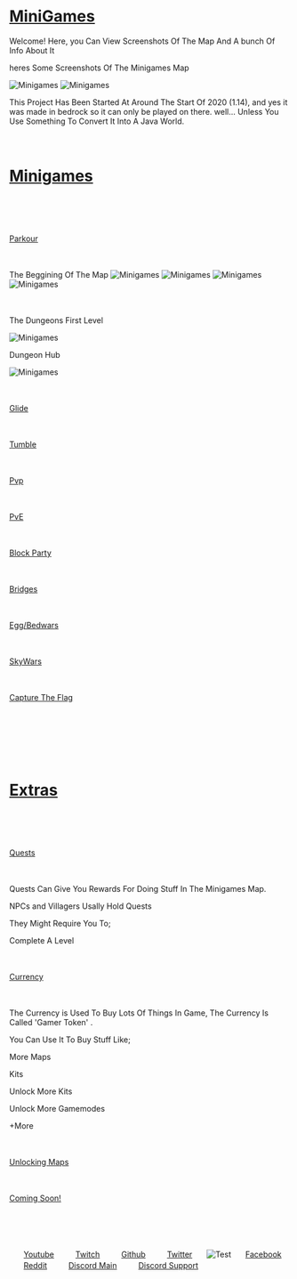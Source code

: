 <h1 style="text-decoration:underline;">MiniGames</h1>
<p>Welcome! Here, you Can View Screenshots Of The Map And A bunch Of Info About It</p>

<p>heres Some Screenshots Of The Minigames Map</p>

<img src="Minigames.PNG" alt="Minigames">
<img src="Minigames2.PNG" alt="Minigames">
<p>This Project Has Been Started At Around The Start Of 2020 (1.14), and yes it was made in bedrock so it can only be played on there.
well... Unless You Use Something To Convert It Into A Java World.</p>

<p>ㅤ</p>

<h1 style="text-decoration:underline;">Minigames</h1>

<p>ㅤ</p>
<p>ㅤ</p>

<p style="text-decoration:underline;">Parkour</p>
<p>ㅤ</p>
<p>The Beggining Of The Map
<img src="Minigames Parkour1.PNG" alt="Minigames">
<img src="MiniGames Parkour2.PNG" alt="Minigames">
<img src="Minigames Parkour3.PNG" alt="Minigames">
<img src="Minigames Parkour4.PNG" alt="Minigames">
<p>ㅤ</p>
<p>The Dungeons First Level</p>
<img src="Minigames Parkour Dungeon1.PNG" alt="Minigames">
<p>Dungeon Hub</p>
<img src="Minigames Parkour Dungeon2.PNG" alt="Minigames">

<p>ㅤ</p>

<p style="text-decoration:underline;">Glide</p>
<p>ㅤ</p>
<p style="text-decoration:underline;">Tumble</p>
<p>ㅤ</p>
<p style="text-decoration:underline;">Pvp</p>
<p>ㅤ</p>
<p style="text-decoration:underline;">PvE</p>
<p>ㅤ</p>
<p style="text-decoration:underline;">Block Party</p>
<p>ㅤ</p>
<p style="text-decoration:underline;">Bridges</p>
<p>ㅤ</p>
<p style="text-decoration:underline;">Egg/Bedwars</p>
<p>ㅤ</p>
<p style="text-decoration:underline;">SkyWars</p>
<p>ㅤ</p>
<p style="text-decoration:underline;">Capture The Flag</p>

<p>ㅤ</p>
<p>ㅤ</p>
<p>ㅤ</p>

<h1 style="text-decoration:underline;">Extras</h1>

<p>ㅤ</p>
<p>ㅤ</p>

<p style="text-decoration:underline;">Quests</p>
<p>ㅤ</p>
<p>Quests Can Give You Rewards For Doing Stuff In The Minigames Map.</p>
<p>NPCs and Villagers Usally Hold Quests</p>
<p>They Might Require You To;</p>
<p>Complete A Level</p>
<p></p>
<p></p>
<p></p>
<p></p>
<p></p>
<p>ㅤ</p>

<p style="text-decoration:underline;">Currency</p>
<p>ㅤ</p>
<p>The Currency is Used To Buy Lots Of Things In Game, 
The Currency Is Called 'Gamer Token' .</p>
<p>You Can Use It To Buy Stuff Like;</p>
<p>More Maps</p>
<p>Kits</p>
<p>Unlock More Kits</p>
<p>Unlock More Gamemodes</p>
<p>+More</p>
<p>ㅤ</p>

<p style="text-decoration:underline;">Unlocking Maps</p>
<p>ㅤ</p>
<p style="text-decoration:underline;">Coming Soon!</p>

<p>ㅤ</p>
<p>ㅤ</p>

<p>ㅤㅤ<a href="https://www.youtube.com/channel/UCIaUjRKg92Df9VeBxrXjv5A">Youtube</a>ㅤㅤㅤ<a href="https://twitch.tv/tech_g4mer">Twitch</a>ㅤㅤㅤ<a href="https://github.com/TechG4mer">Github</a>ㅤㅤㅤ<a href="https://twitter.com/tech_g4mer">Twitter</a>ㅤㅤ<img src="favicon-32x32.png" alt="Test">ㅤㅤ<a href="https://www.facebook.com/Tech-Gang-102858845215452">Facebook</a>ㅤㅤㅤ<a href="https://www.reddit.com/user/TechGamer_YT">Reddit</a>ㅤㅤㅤ<a href="https://discord.gg/bVH2kUEfnv">Discord Main</a>ㅤㅤㅤ<a href="https://discord.gg/97C2v9rNVt">Discord Support</a>ㅤㅤㅤ</p>

